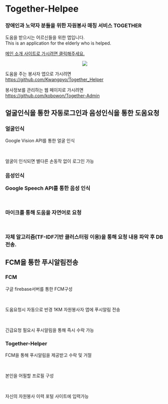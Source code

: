 <H1>Together-Helpee</H1>
<H3>장애인과 노약자 분들을 위한 자원봉사 매칭 서비스 TOGETHER </H3>
<p>도움을 받으시는 어르신들을 위한 앱입니다.<br>
This is an application for the elderly who is helped.</p>
<p><a href="http://lim-bo.com/">메인 소개 사이트로 가시려면 클릭해주세요.</a></p>
<p align="center" width=500 height=500> <img src="https://github.com/jun-m-park/Elderly/blob/master/logo.gif"/> </p>
<p>도움을 주는 봉사자 앱으로 가시려면 <a href="https://github.com/Kwangpyo/Together_Helper">https://github.com/Kwangpyo/Together_Helper</a></p>
<p>봉사정보를 관리하는 웹 페이지로 가시려면 <a href="https://github.com/kobowon/Together-Admin">https://github.com/kobowon/Together-Admin</a></p>

<H2>얼굴인식을 통한 자동로그인과 음성인식을 통한 도움요청</H2>
  <H3>얼굴인식</H3>
    <p>Google Vision API를 통한 얼굴 인식</p><br>
      <p>얼굴이 인식되면 별다른 손동작 없이 로그인 가능</p>
  <H3>음성인식</p>
    <p>Google Speech API를 통한 음성 인식</p><br>
      <p>마이크를 통해 도움을 자연어로 요청</p><br>
        <p>자체 알고리즘(TF-IDF기반 클러스터링 이용)을 통해 요청 내용 파악 후 DB 전송.</p>
<H2>FCM을 통한 푸시알림전송
  <H3>FCM</H3>
    <p>구글 firebase서버를 통한 FCM구성</p><br>
      <p>도움요청시 자동으로 반경 1KM 자원봉사자 앱에 푸시알림 전송</p><br>
        <p>긴급요청 필요시 푸시알림을 통해 즉시 수락 가능</p>
          <H3>Together-Helper</H3>
    <p>FCM을 통해 푸시알림을 제공받고 수락 및 거절</p><br>
      <p>본인을 어필할 프로필 구성</p><br>
    <p>자신의 자원봉사 이력 포털 사이트에 입력가능</p>
